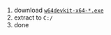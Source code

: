 1. download [`w64devkit-x64-*.exe`](https://github.com/skeeto/w64devkit/releases)
2. extract to `C:/`
3. done